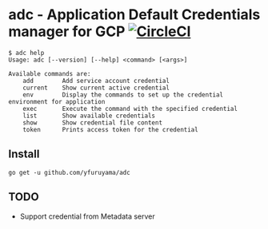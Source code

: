 adc - Application Default Credentials manager for GCP [![CircleCI](https://circleci.com/gh/yfuruyama/adc.svg?style=svg)](https://circleci.com/gh/yfuruyama/adc)
===

```
$ adc help
Usage: adc [--version] [--help] <command> [<args>]

Available commands are:
    add        Add service account credential
    current    Show current active credential
    env        Display the commands to set up the credential environment for application
    exec       Execute the command with the specified credential
    list       Show available credentials
    show       Show credential file content
    token      Prints access token for the credential
```

## Install

```
go get -u github.com/yfuruyama/adc
```

## TODO

* Support credential from Metadata server
